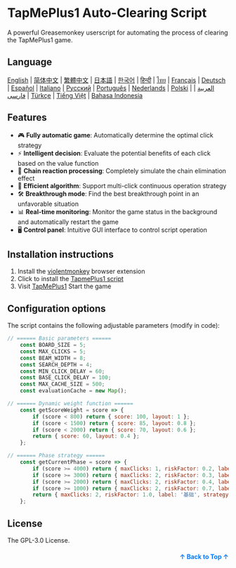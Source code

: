 <a name="readme-top"></a>

# TapMePlus1 Auto-Clearing Script

A powerful Greasemonkey userscript for automating the process of clearing the TapMePlus1 game.

## Language
[English](https://openaitx.github.io/view.html?user=baimengshi&project=TapMePlus1&lang=en) | [简体中文](https://openaitx.github.io/view.html?user=baimengshi&project=TapMePlus1&lang=zh-CN) | [繁體中文](https://openaitx.github.io/view.html?user=baimengshi&project=TapMePlus1&lang=zh-TW) | [日本語](https://openaitx.github.io/view.html?user=baimengshi&project=TapMePlus1&lang=ja) | [한국어](https://openaitx.github.io/view.html?user=baimengshi&project=TapMePlus1&lang=ko) | [हिन्दी](https://openaitx.github.io/view.html?user=baimengshi&project=TapMePlus1&lang=hi) | [ไทย](https://openaitx.github.io/view.html?user=baimengshi&project=TapMePlus1&lang=th) | [Français](https://openaitx.github.io/view.html?user=baimengshi&project=TapMePlus1&lang=fr) | [Deutsch](https://openaitx.github.io/view.html?user=baimengshi&project=TapMePlus1&lang=de) | [Español](https://openaitx.github.io/view.html?user=baimengshi&project=TapMePlus1&lang=es) | [Italiano](https://openaitx.github.io/view.html?user=baimengshi&project=TapMePlus1&lang=it) | [Русский](https://openaitx.github.io/view.html?user=baimengshi&project=TapMePlus1&lang=ru) | [Português](https://openaitx.github.io/view.html?user=baimengshi&project=TapMePlus1&lang=pt) | [Nederlands](https://openaitx.github.io/view.html?user=baimengshi&project=TapMePlus1&lang=nl) | [Polski](https://openaitx.github.io/view.html?user=baimengshi&project=TapMePlus1&lang=pl) | [العربية](https://openaitx.github.io/view.html?user=baimengshi&project=TapMePlus1&lang=ar) | [فارسی](https://openaitx.github.io/view.html?user=baimengshi&project=TapMePlus1&lang=fa) | [Türkçe](https://openaitx.github.io/view.html?user=baimengshi&project=TapMePlus1&lang=tr) | [Tiếng Việt](https://openaitx.github.io/view.html?user=baimengshi&project=TapMePlus1&lang=vi) | [Bahasa Indonesia](https://openaitx.github.io/view.html?user=baimengshi&project=TapMePlus1&lang=id)

## Features

- 🎮 **Fully automatic game**: Automatically determine the optimal click strategy
- ⚡ **Intelligent decision**: Evaluate the potential benefits of each click based on the value function
- 🔁 **Chain reaction processing**: Completely simulate the chain elimination effect
- 🚀 **Efficient algorithm**: Support multi-click continuous operation strategy
- 🛠 **Breakthrough mode**: Find the best breakthrough point in an unfavorable situation
- 📊 **Real-time monitoring**: Monitor the game status in the background and automatically restart the game
- 🖥 **Control panel**: Intuitive GUI interface to control script operation

## Installation instructions

1. Install the [violentmonkey](https://violentmonkey.github.io/) browser extension
2. Click to install the [TapmePlus1 script](https://github.com/baimengshi/tapmeplus1/raw/main/TapMePlus1_auto-clear.user.js)
3. Visit [TapMePlus1](https://tapmeplus1.com/) Start the game

## Configuration options

The script contains the following adjustable parameters (modify in code):

```javascript
// ====== Basic parameters ======
    const BOARD_SIZE = 5;
    const MAX_CLICKS = 5;
    const BEAM_WIDTH = 8;
    const SEARCH_DEPTH = 4;
    const MIN_CLICK_DELAY = 60;
    const BASE_CLICK_DELAY = 100;
    const MAX_CACHE_SIZE = 500;
    const evaluationCache = new Map();

// ====== Dynamic weight function ======
    const getScoreWeight = score => {
        if (score < 800) return { score: 100, layout: 1 };
        if (score < 1500) return { score: 85, layout: 0.8 };
        if (score < 2000) return { score: 70, layout: 0.6 };
        return { score: 60, layout: 0.4 };
    };

// ====== Phase strategy ======
    const getCurrentPhase = score => {
        if (score >= 4000) return { maxClicks: 1, riskFactor: 0.2, label: '4000+', strategy: 'focusLargeGroups' };
        if (score >= 3000) return { maxClicks: 2, riskFactor: 0.3, label: '3000+', strategy: 'balanceEdgeAndCenter' };
        if (score >= 2000) return { maxClicks: 2, riskFactor: 0.4, label: '2000+', strategy: 'maximizeChainPotential' };
        if (score >= 1000) return { maxClicks: 2, riskFactor: 0.7, label: '1000+', strategy: 'conservativeGrowth' };
        return { maxClicks: 2, riskFactor: 1.0, label: '基础', strategy: 'default' };
    };
```

## License

The GPL-3.0 License.

<p align="right" style="font-size: 14px; color: #555; margin-top: 20px;">
    <a href="#readme-top" style="text-decoration: none; color: #007bff; font-weight: bold;">
        ↑ Back to Top ↑
    </a>
</p>
